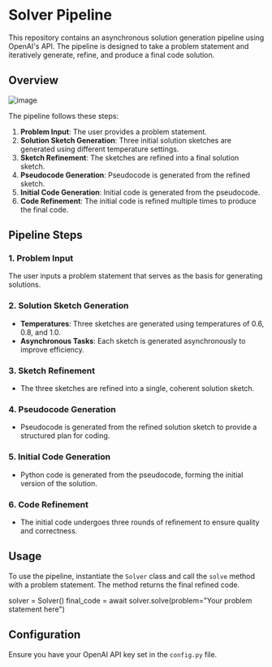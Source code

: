 # Solver Pipeline

This repository contains an asynchronous solution generation pipeline using OpenAI's API. The pipeline is designed to take a problem statement and iteratively generate, refine, and produce a final code solution.

## Overview

![image](https://github.com/user-attachments/assets/5b27b5ae-d33e-4dbe-9fc1-174b0460976f)

The pipeline follows these steps:

1. **Problem Input**: The user provides a problem statement.
2. **Solution Sketch Generation**: Three initial solution sketches are generated using different temperature settings.
3. **Sketch Refinement**: The sketches are refined into a final solution sketch.
4. **Pseudocode Generation**: Pseudocode is generated from the refined sketch.
5. **Initial Code Generation**: Initial code is generated from the pseudocode.
6. **Code Refinement**: The initial code is refined multiple times to produce the final code.

## Pipeline Steps

### 1. Problem Input

The user inputs a problem statement that serves as the basis for generating solutions.

### 2. Solution Sketch Generation

- **Temperatures**: Three sketches are generated using temperatures of 0.6, 0.8, and 1.0.
- **Asynchronous Tasks**: Each sketch is generated asynchronously to improve efficiency.

### 3. Sketch Refinement

- The three sketches are refined into a single, coherent solution sketch.

### 4. Pseudocode Generation

- Pseudocode is generated from the refined solution sketch to provide a structured plan for coding.

### 5. Initial Code Generation

- Python code is generated from the pseudocode, forming the initial version of the solution.

### 6. Code Refinement

- The initial code undergoes three rounds of refinement to ensure quality and correctness.

## Usage

To use the pipeline, instantiate the `Solver` class and call the `solve` method with a problem statement. The method returns the final refined code.

solver = Solver()
final_code = await solver.solve(problem="Your problem statement here")

## Configuration

Ensure you have your OpenAI API key set in the `config.py` file.


